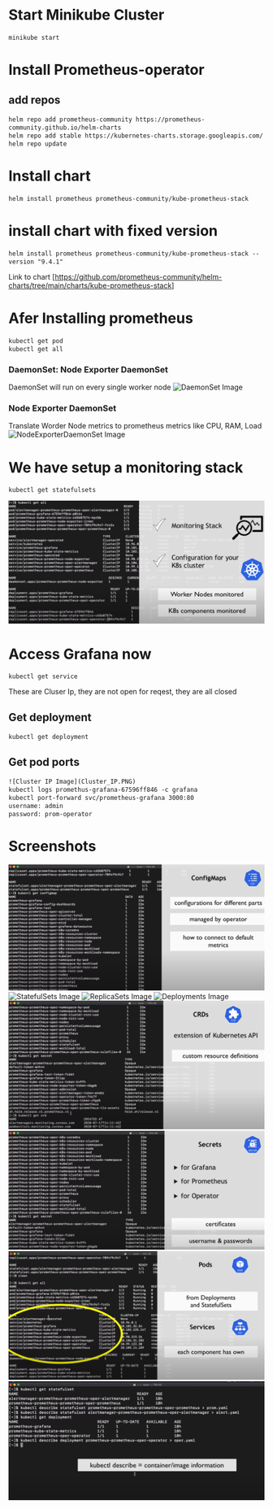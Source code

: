 # Start Minikube Cluster
```
minikube start
```
# Install Prometheus-operator
## add repos
```
helm repo add prometheus-community https://prometheus-community.github.io/helm-charts
helm repo add stable https://kubernetes-charts.storage.googleapis.com/
helm repo update
```
# Install chart
```
helm install prometheus prometheus-community/kube-prometheus-stack
```
# install chart with fixed version
```
helm install prometheus prometheus-community/kube-prometheus-stack --version "9.4.1"
```
Link to chart
[https://github.com/prometheus-community/helm-charts/tree/main/charts/kube-prometheus-stack]

# Afer Installing prometheus
```
kubectl get pod
kubectl get all
```

### DaemonSet: Node Exporter DaemonSet
DaemonSet will run on every single worker node
![DaemonSet Image](DaemonSet.PNG)

### Node Exporter DaemonSet
Translate Worder Node metrics to prometheus metrics like CPU, RAM, Load
![NodeExporterDaemonSet Image](NodeExporterDaemonSet.PNG)

# We have setup a monitoring stack
```
kubectl get statefulsets
```
![Monitoring Stack Image](Monitoring_Stack_has_been_setup.PNG)

# Access Grafana now
```
kubectl get service
```
These are Cluser Ip, they are not open for reqest, they are all closed

## Get deployment
```
kubectl get deployment
```
## Get pod ports
```
![Cluster IP Image](Cluster_IP.PNG)
kubectl logs promethus-grafana-67596ff846 -c grafana
kubectl port-forward svc/prometheus-grafana 3000:80
username: admin
password: prom-operator
```

# Screenshots
![ConfigMaps Image](ConfigMaps.PNG)
![StatefulSets Image](statefulsets.PNG)
![ReplicaSets Image](ReplicaSets.PNG)
![Deployments Image](deployments.PNG)
![CRDs Image](CRDs.PNG)
![Secrets Image](Secrets.PNG)
![Services Image](Services_each_component_has_own.PNG)
![kubectl Describe Image](kubectl_describe.PNG)